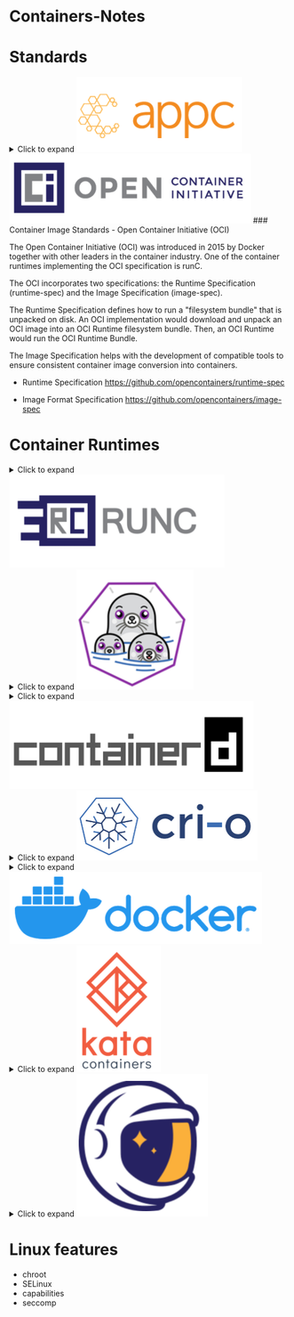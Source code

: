 # Containers-Notes

# Standards

<details>
<summary>Click to expand <img src=img/appc.png></summary>

### Container Image Standards - App Container (appc)

The App Container (appc) specification was introduced in 2014 by CoreOS in collaboration with Google and RedHat. One of the container runtimes implementing the appc specification is rkt. The appc specification defines a container image format, how an application is packaged into a container image, a deployment mechanism and a runtime.

In addition to defining the Application Container Image (ACI) format for container images, the appc enables the user community to develop tools to build, validate, and convert container images to ACI image format, such as goaci, docker2aci, deb2aci, actool, acbuild, and oci2aci.

The appc specification intends to speed up the design and the deployment of a container while ensuring container image integrity through cryptographic signatures. Appc defines several independent, yet composable, aspects of the application container.

</details>



<img src=img/oci.PNG>
### Container Image Standards - Open Container Initiative (OCI)

The Open Container Initiative (OCI) was introduced in 2015 by Docker together with other leaders in the container industry. One of the container runtimes implementing the OCI specification is runC.

The OCI incorporates two specifications: the Runtime Specification (runtime-spec) and the Image Specification (image-spec).

The Runtime Specification defines how to run a "filesystem bundle" that is unpacked on disk. An OCI implementation would download and unpack an OCI image into an OCI Runtime filesystem bundle. Then, an OCI Runtime would run the OCI Runtime Bundle.

The Image Specification helps with the development of compatible tools to ensure consistent container image conversion into containers.

- Runtime Specification 
https://github.com/opencontainers/runtime-spec

- Image Format Specification 
https://github.com/opencontainers/image-spec




# Container Runtimes

<details>
<summary>Click to expand <img src="img/runc.PNG"></summary>

https://github.com/opencontainers/runc

runc is a basic CLI tool that leverages the libcontainer runtime (initially developed by Docker, then later open sourced), together providing a low level container runtime focused primarily on container execution. runc implements the OCI specification, and it handles the creation and running of OCI containers.

Its simplicity, however, is not without shortcomings. runc does not expose an API and does not provide container image management capabilities. While it does not support image build operations, it does not provide image download or image integrity check capabilities either. That is, the creation of the container image components, such as the OCI bundle, is not part of runc’s scope. runc may aid with the creation of the OCI spec, but the OCI bundle has to be created separately and made available to runc.

Although runc does not include a centralized daemon, it may be integrated with the Linux service manager - systemd.


<table>
<th>Install runc
<th>

```
wget https://github.com/opencontainers/runc/releases/download/v1.0.0-rc95/runc.amd64 && chmod +x runc.amd64
sudo mv runc.amd64 /usr/local/bin/runc

```
<tr>
<th>Install crun - C based alternative
<th>

```
https://github.com/containers/crun
```

<tr>
<td>Create a container in an OCI
bundle format. We will use a busybox Docker container to export its filesystem in a tar archive, and use
the extracted filesystem at as the rootfs.
<td>

```
mkdir -p runc-container/rootfs
sudo docker container export \
$(sudo docker container create busybox) \
> busybox.tar
 tar -C runc-container/rootfs/ -xf busybox.tar
cd runc-container
runc spec


```
<tr>
<td>Run container
<td>

```
sudo runc run busybox
sudo runc list #on other terminal
```

<tr>
<td>List the events of the busybox container
<td>

```
sudo runc events busybox

```
<tr>
<td>Other commands
<td>

```
sudo runc state busybox
sudo runc pause busybox
sudo runc resume busybox
sudo runc delete -f busybox
 ```
</table>
</details>


<details>
<summary>Click to expand <img src="img/podman.PNG"></summary>
<img src="img/history.jpg">
<table>
<td>Install podman
<td>

```
. /etc/os-release
sudo sh -c "echo 'deb http://download.opensuse.org/repositories/devel:/kubic:/libcontainers:/stable/xUbuntu_${VERSION_ID}/ /' >/etc/apt/sources.list.d/devel:kubic:libcontainers:stable.list"
wget -nv https://download.opensuse.org/repositories/devel:kubic:libcontainers:stable/xUbuntu_${VERSION_ID}/Release.key -O- | sudo apt-key add -
sudo apt update -qq
sudo apt -qq -y install podman
podman --version
```
<tr>
<td>Search for the image
<td>

```
podman search --filter=is-official nginx
INDEX NAME DESCRIPTION STARS OFFICIAL
AUTOMATED
Docker.io docker.io/library/nginx Official build of Nginx. 12795 [OK]
```
<tr>
<td>Pulling an image from the registry to the local repository
<td>

```
podman image pull docker.io/library/nginx
Trying to pull docker.io/library/nginx...
Getting image source signatures
Copying blob 28252775b295 done
Copying blob a616aa3b0bf2 done
Copying blob 68ced04f60ab done
Copying config 6678c7c2e5 [======================================] 6.5KiB /
6.5KiB
Writing manifest to image destination
Storing signatures
6678c7c2e56c970388f8d5a398aa30f2ab60e85f20165e101053c3d3a11e6663
```
<tr>
<td>List images in the local repository
<td>

```
podman image list
REPOSITORY               TAG     IMAGE ID      CREATED      SIZE
docker.io/library/nginx  latest  d1a364dc548d  10 days ago  137 MB
```

<tr>
<td>Display image details
<td>

```
podman image inspect nginx
```


<tr>
<td>Display the updates and changes history of an image
<td>

```
podman image history nginx
ID CREATED CREATED BY
SIZE COMMENT
6678c7c2e56c 7 days ago /bin/sh -c #(nop) CMD ["nginx" "-g" "daemo...
0B
<missing> 7 days ago /bin/sh -c #(nop) STOPSIGNAL SIGTERM
0B
<missing> 7 days ago /bin/sh -c #(nop) EXPOSE 80
...
```

<tr>
<td>Remove an image from the local repository
<td>

```
podman image rm nginx
Untagged: docker.io/library/nginx:latest
Deleted: 6678c7c2e56c970388f8d5a398aa30f2ab60e85f20165e101053c3d3a11e6663

```
<tr>
<td>Remove all dangling images from local repository
<td>

```
sudo podman image prune
WARNING! This will remove all dangling images.
Are you sure you want to continue? [y/N] y
6678c7c2e56c970388f8d5a398aa30f2ab60e85f20165e101053c3d3a11e6663

```
<tr>
<td>Remove all unused images from local repository
<td>

```
sudo podman image prune -a -f
6678c7c2e56c970388f8d5a398aa30f2ab60e85f20165e101053c3d3a11e6663
```
<tr>
<td>Run <b>runc</b> with memory constrain
<td>

```
podman --runtime /usr/bin/runc run --rm --memory 4M fedora echo it works
Error: container_linux.go:346: starting container process caused "process_linux.go:327: getting pipe fds for pid 13859 caused \"readlink /proc/13859/fd/0: no such file or directory\"": OCI runtime command not found error

```


<tr>
<td>Run <b>crun</b> (C based implementation) with memory constrain
<td>

```
podman --runtime /usr/bin/crun run --rm --memory 4M fedora echo it works
it works
```
<tr>
<td>Creating an OCI Bundle
<td>

```
mkdir rootfs
docker export $(docker create busybox) | tar -C rootfs -xvf -
```


</table>
</details>

<details>
<summary>Click to expand <img src="img/containerd.PNG"></summary>

https://github.com/containerd/containerd

Another simple container runtime is containerd, which adds robustness and portability by supporting several container operations, such as the storage and transfer of container images, executing containers, attaching storage and network to containers.

As an industry-standard container runtime, containerd was designed to run as an embedded daemon of a more robust container management system, and not to be used directly by everyday users. Among the adopters of the containerd daemon are the Docker engine, Kubernetes services of IBM (IKS) and Google Cloud (GKE), Cloud Foundry, and Kata Containers.

containerd supports the OCI container image specification and the OCI runtime specification by utilizing runc as its low level OCI runtime with the possibility to extend it with plugins to support the Kubernetes Container Runtime Interface (CRI) as well. containerd adds implementation for some missing, yet desired, capabilities of runc, such as support for container image pull and push operations, and network interfaces and network namespaces management operations.

<table>
<th>Install containerd
<th>

```
wget https://github.com/containerd/containerd/releases/download/v1.5.2/containerd-1.5.2-linux-amd64.tar.gz
sudo tar -xzf containerd-1.5.2-linux-amd64.tar.gz -C /usr/local/
```
</table>

</details>

<details>
<summary>Click to expand <img src="img/crio.PNG"></summary>

https://github.com/cri-o/cri-o

CRI-O is a minimal implementation of the Container Runtime Interface (CRI) to enable the usage of any Open Container Initiative (OCI) compatible runtime with Kubernetes, a popular container orchestrator. As a lightweight alternative to using Docker or rkt as the runtimes for Kubernetes, it supports both GPG signed and unsigned container images. CRI-O supports runc and Kata Containers as the container runtimes but any OCI-conformant runtime can be plugged in instead.

The CRI-O runtime has been optimized for Kubernetes, and it also implements the Container Network Interface (CNI) for networking and supports CNI plugins. Architecturally, CRI-O is packed with libraries that pull container images from registries and create container filesystems, a tool that prepares container configuration, then it invokes runc to start containers which end up being handled by conmon, a daemon that collects logs and monitors for hazards such as out of memory (OOM) conditions. CRI-O also supports container security that is provided by several core Linux features such as SELinux, capabilities or seccomp.
</details>

<details>
<summary>Click to expand <img src="img/docker.PNG"></summary>
See: 

https://github.com/Pwera/Docker-Notes

</details>

<details>
<summary>Click to expand <img src="img/kata.PNG"></summary>
// TODO:
</details> 

<details>
<summary>Click to expand <img src="img/gvisor.PNG"></summary>

// TODO:
</details>



# Linux features

- chroot
- SELinux
- capabilities
- seccomp